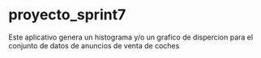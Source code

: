 # proyecto_sprint7

Este aplicativo genera un histograma y/o un grafico de dispercion para el conjunto de datos de anuncios de venta de coches